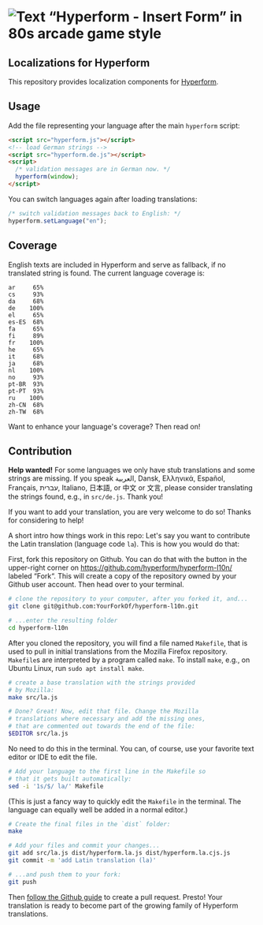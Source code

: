 # ![Text “Hyperform - Insert Form” in 80s arcade game style](https://hyperform.js.org/statics/header.png)

## Localizations for Hyperform

This repository provides localization components for [Hyperform](http://hyperform.github.io).

## Usage

Add the file representing your language after the main `hyperform` script:

```html
<script src="hyperform.js"></script>
<!-- load German strings -->
<script src="hyperform.de.js"></script>
<script>
  /* validation messages are in German now. */
  hyperform(window);
</script>
```

You can switch languages again after loading translations:

```js
/* switch validation messages back to English: */
hyperform.setLanguage("en");
```

## Coverage

English texts are included in Hyperform and serve as fallback, if no translated string is found. The current language coverage is:

```
ar     65%
cs     93%
da     68%
de    100%
el     65%
es-ES  68%
fa     65%
fi     89%
fr    100%
he     65%
it     68%
ja     68%
nl    100%
no     93%
pt-BR  93%
pt-PT  93%
ru    100%
zh-CN  68%
zh-TW  68%
```

Want to enhance your language's coverage? Then read on!

## Contribution

**Help wanted!** For some languages we only have stub translations and some
strings are missing. If you speak العربية, Dansk, Ελληνικά, Español, Français,
עברית, Italiano, 日本語, or 中文 or 文言, please consider translating the
strings found, e.g., in `src/de.js`. Thank you!

If you want to add your translation, you are very welcome to do so! Thanks for
considering to help!

A short intro how things work in this repo: Let's say you want to contribute the
Latin translation (language code `la`). This is how you would do that:

First, fork this repository on Github. You can do that with the button in the
upper-right corner on https://github.com/hyperform/hyperform-l10n/ labeled
“Fork“. This will create a copy of the repository owned by your Github user
account. Then head over to your terminal.

```sh
# clone the repository to your computer, after you forked it, and...
git clone git@github.com:YourForkOf/hyperform-l10n.git

# ...enter the resulting folder
cd hyperform-l10n
```

After you cloned the repository, you will find a file named `Makefile`, that
is used to pull in initial translations from the Mozilla Firefox repository.
`Makefile`s are interpreted by a program called `make`. To install `make`,
e.g., on Ubuntu Linux, run `sudo apt install make`.

```sh
# create a base translation with the strings provided
# by Mozilla:
make src/la.js

# Done? Great! Now, edit that file. Change the Mozilla
# translations where necessary and add the missing ones,
# that are commented out towards the end of the file:
$EDITOR src/la.js
```

No need to do this in the terminal. You can, of course, use your favorite
text editor or IDE to edit the file.

```sh
# Add your language to the first line in the Makefile so
# that it gets built automatically:
sed -i '1s/$/ la/' Makefile
```

(This is just a fancy way to quickly edit the `Makefile` in the terminal.
The language can equally well be added in a normal editor.)

```sh
# Create the final files in the `dist` folder:
make

# Add your files and commit your changes...
git add src/la.js dist/hyperform.la.js dist/hyperform.la.cjs.js
git commit -m 'add Latin translation (la)'

# ...and push them to your fork:
git push
```

Then [follow the Github guide](https://help.github.com/articles/creating-a-pull-request/)
to create a pull request. Presto! Your translation is ready to become part
of the growing family of Hyperform translations.
